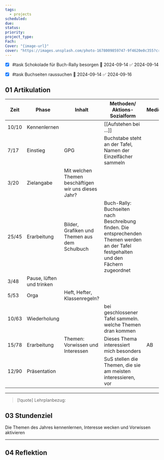 ```yaml
---
tags:
  - projects
scheduled: 
due: 
status: 
priority: 
project_type: 
Fach: 
Cover: "{image-url}"
cover: "https://images.unsplash.com/photo-1678009859747-9f4620e0c355?crop=entropy&cs=tinysrgb&fit=max&fm=jpg&ixid=M3wzNjAwOTd8MHwxfHNlYXJjaHwxfHxUb3VyaXNtfGVufDB8MHx8fDE3MjU2MjgwODZ8MA&ixlib=rb-4.0.3&q=80&w=1080"
---
```



- [x] #task Schokolade für Buch-Rally besorgen 📅 2024-09-14 ✅ 2024-09-14
- [x] #task Buchseiten raussuchen 📅 2024-09-14 ✅ 2024-09-16


## 01 Artikulation


| Zeit  | Phase                     | Inhalt                                               | Methoden/<br>Aktions-<br>Sozialform                                                                                                    | Medien |
| ----- | ------------------------- | ---------------------------------------------------- | -------------------------------------------------------------------------------------------------------------------------------------- | ------ |
| 10/10 | Kennenlernen              |                                                      | [[Aufstehen bei ...]]                                                                                                                  |        |
| 7/17  | Einstieg                  | GPG                                                  | Buchstabe steht an der Tafel, Namen der Einzelfächer sammeln                                                                           |        |
| 3/20  | Zielangabe                | Mit welchen Themen beschäftigen wir uns dieses Jahr? |                                                                                                                                        |        |
| 25/45 | Erarbeitung               | Bilder, Grafiken und Themen aus dem Schulbuch        | Buch-Rally: Buchseiten nach Beschreibung finden. Die entsprechenden Themen werden an der Tafel festgehalten und den Fächern zugeordnet |        |
| 3/48  | Pause, lüften und trinken |                                                      |                                                                                                                                        |        |
| 5/53  | Orga                      | Heft, Hefter, Klassenregeln?                         |                                                                                                                                        |        |
| 10/63 | Wiederholung              |                                                      | bei geschlossener Tafel sammeln. welche Themen dran kommen                                                                             |        |
| 15/78 | Erarbeitung               | Themen: Vorwissen und Interessen                     | Dieses Thema interessiert mich besonders                                                                                               | AB     |
| 12/90 | Präsentation              |                                                      | SuS stellen die Themen, die sie am meisten interessieren, vor                                                                          |        |

---

>[!quote] Lehrplanbezug:

## 03 Stundenziel

Die Themen des Jahres kennenlernen, Interesse wecken und Vorwissen aktivieren

---

## 04 Reflektion




